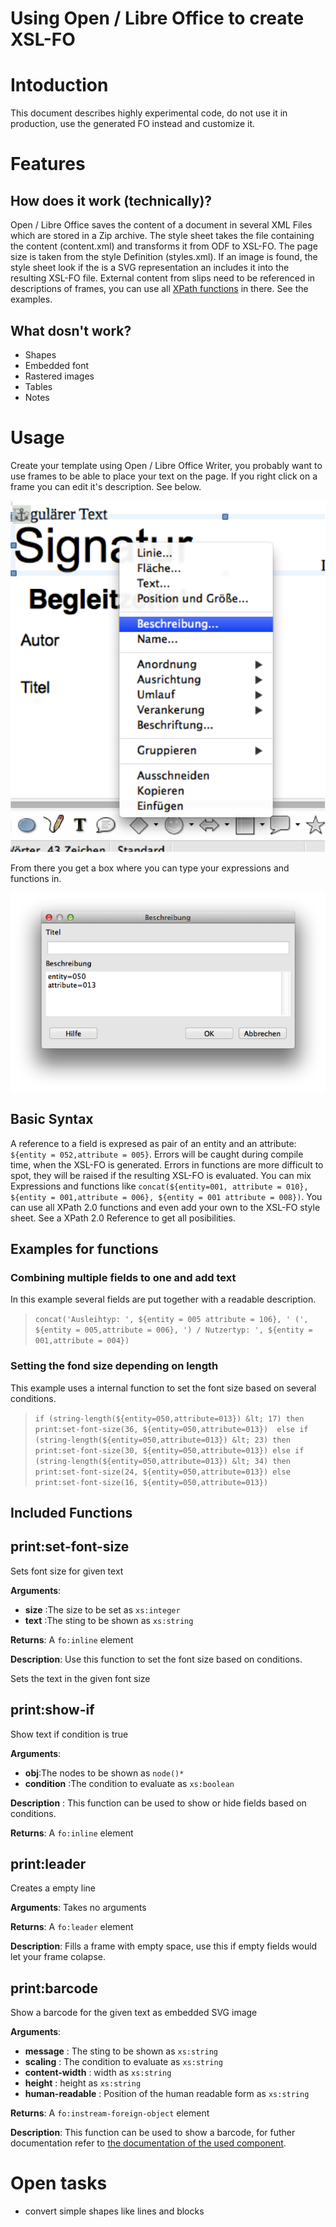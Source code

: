 Using Open / Libre Office to create XSL-FO
==========================================

# Intoduction
This document describes highly experimental code, do not use it in production, use the generated FO instead and customize it.

# Features
## How does it work (technically)? 
Open / Libre Office saves the content of a document in several XML Files which are stored in a Zip archive. The style sheet takes the file containing the content (content.xml) and transforms it from ODF to XSL-FO. The page size is taken from the style Definition (styles.xml). If an image is found, the style sheet look if the is a SVG representation an includes it into the resulting XSL-FO file. External content from slips need to be referenced in descriptions of frames, you can use all [XPath functions](http://www.w3.org/TR/xpath20/) in there. See the examples.

## What dosn't work?
* Shapes
* Embedded font
* Rastered images
* Tables
* Notes

# Usage
Create your template using Open / Libre Office Writer, you probably want to use frames to be able to place your text on the page. If you right click on a frame you can edit it's description. See below.

![Libre Office Context Menu](./img/libreoffice.png)

From there you get a box where you can type your expressions and functions in.

![Libre Office SVG Description](./img/svgdesc.png)

## Basic Syntax
A reference to a field is expresed as pair of an entity and an attribute:
`${entity = 052,attribute = 005}`. Errors will be caught during compile time, when the XSL-FO is generated. Errors in functions are more difficult to spot, they will be raised if the resulting XSL-FO is evaluated. You can mix Expressions and functions like `concat(${entity=001, attribute = 010}, ${entity = 001,attribute = 006}, ${entity = 001 attribute = 008})`. You can use all XPath 2.0 functions and even add your own to the XSL-FO style sheet. See a XPath 2.0 Reference to get all posibilities.

## Examples for functions
### Combining multiple fields to one and add text
In this example several fields are put together with a readable description.
>`concat('Ausleihtyp: ', ${entity = 005 attribute = 106}, ' (', ${entity = 005,attribute = 006}, ') / Nutzertyp: ', ${entity = 001,attribute = 004})`

### Setting the fond size depending on length
This example uses a internal function to set the font size based on several conditions.
>`if (string-length(${entity=050,attribute=013}) &lt; 17) then print:set-font-size(36, ${entity=050,attribute=013}) 
                                    else if (string-length(${entity=050,attribute=013}) &lt; 23) then print:set-font-size(30, ${entity=050,attribute=013})
                                    else if (string-length(${entity=050,attribute=013}) &lt; 34) then print:set-font-size(24, ${entity=050,attribute=013})
                                    else print:set-font-size(16, ${entity=050,attribute=013})`

## Included Functions

## print:set-font-size
Sets font size for given text

**Arguments**:

* **size** :The size to be set as `xs:integer`
* **text** :The sting to be shown as `xs:string`

**Returns**: A `fo:inline` element

**Description**: Use this function to set the font size based on conditions.

Sets the text in the given font size
## print:show-if
Show text if condition is true

**Arguments**:

* **obj**:The nodes to be shown as `node()*`
* **condition** :The condition to evaluate as `xs:boolean`

**Description** : This function can be used to show or hide fields based on conditions.

**Returns**: A `fo:inline` element
## print:leader
Creates a empty line

**Arguments**: Takes no arguments

**Returns**: A `fo:leader` element

**Description**: Fills a frame with empty space, use this if empty fields would let your frame colapse.

## print:barcode
Show a barcode for the given text as embedded SVG image

**Arguments**:

* **message** : The sting to be shown as `xs:string`
* **scaling** : The condition to evaluate as `xs:string`
* **content-width** : width as `xs:string`
* **height** : height as `xs:string`
* **human-readable** : Position of the human readable form as `xs:string`

**Returns**: A `fo:instream-foreign-object` element

**Description**: This function can be used to show a barcode, for futher documentation refer to [the documentation of the used component](http://barcode4j.sourceforge.net/2.1/fop-ext.html).


# Open tasks
* convert simple shapes like lines and blocks